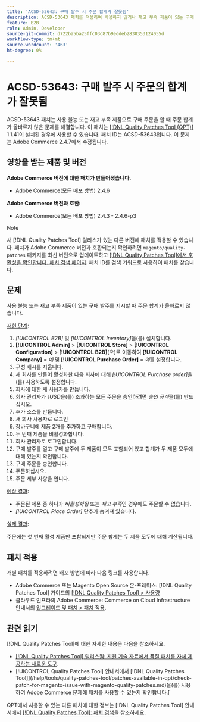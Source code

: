 ```yaml
---
title: 'ACSD-53643: 구매 발주 시 주문 합계가 잘못됨'
description: ACSD-53643 패치를 적용하여 사용하지 않거나 재고 부족 제품이 있는 구매 발주를 수행할 때 주문 합계가 잘못된 Adobe Commerce 문제를 해결합니다.
feature: B2B
role: Admin, Developer
source-git-commit: d722ba5ba25ffc03d87b9eddeb2830353124055d
workflow-type: tm+mt
source-wordcount: '463'
ht-degree: 0%

---
```


# ACSD-53643: 구매 발주 시 주문의 합계가 잘못됨

ACSD-53643 패치는 사용 불능 또는 재고 부족 제품으로 구매 주문을 할 때 주문 합계가 올바르지 않은 문제를 해결합니다. 이 패치는 [[!DNL Quality Patches Tool (QPT)]](https://experienceleague.adobe.com/en/docs/commerce-knowledge-base/kb/announcements/commerce-announcements/magento-quality-patches-released-new-tool-to-self-serve-quality-patches) 1.1.41이 설치된 경우에 사용할 수 있습니다. 패치 ID는 ACSD-53643입니다. 이 문제는 Adobe Commerce 2.4.7에서 수정됩니다.

## 영향을 받는 제품 및 버전

**Adobe Commerce 버전에 대한 패치가 만들어졌습니다.**

* Adobe Commerce(모든 배포 방법) 2.4.6

**Adobe Commerce 버전과 호환:**

* Adobe Commerce(모든 배포 방법) 2.4.3 - 2.4.6-p3

>[!NOTE]
>
>새 [!DNL Quality Patches Tool] 릴리스가 있는 다른 버전에 패치를 적용할 수 있습니다. 패치가 Adobe Commerce 버전과 호환되는지 확인하려면 `magento/quality-patches` 패키지를 최신 버전으로 업데이트하고 [[!DNL Quality Patches Tool]에서 호환성을 확인합니다. 패치 검색 페이지](https://experienceleague.adobe.com/tools/commerce-quality-patches/index.html). 패치 ID를 검색 키워드로 사용하여 패치를 찾습니다.

## 문제

사용 불능 또는 재고 부족 제품이 있는 구매 발주를 지시할 때 주문 합계가 올바르지 않습니다.

<u>재현 단계</u>:

1. *[!UICONTROL B2B]* 및 *[!UICONTROL Inventory]*&#x200B;을(를) 설치합니다.
1. **[!UICONTROL Admin]** > **[!UICONTROL Store]** > **[!UICONTROL Configuration]** > **[!UICONTROL B2B]**(으)로 이동하여 **[!UICONTROL Company]** = *예* 및 **[!UICONTROL Purchase Order]** = *예*&#x200B;를 설정합니다.
1. 구성 캐시를 지웁니다.
1. 새 회사를 만들어 활성화한 다음 회사에 대해 *[!UICONTROL Purchase order]*&#x200B;을(를) 사용하도록 설정합니다.
1. 회사에 대한 새 사용자를 만듭니다.
1. 회사 관리자가 *1USD*&#x200B;을(를) 초과하는 모든 주문을 승인하려면 *승인 규칙*&#x200B;을(를) 만드십시오.
1. 추가 소스를 만듭니다.
1. 새 회사 사용자로 로그인
1. 장바구니에 제품 2개를 추가하고 구매합니다.
1. 두 번째 제품을 비활성화합니다.
1. 회사 관리자로 로그인합니다.
1. 구매 발주를 열고 구매 발주에 두 제품이 모두 포함되어 있고 합계가 두 제품 모두에 대해 있는지 확인합니다.
1. 구매 주문을 승인합니다.
1. 주문하십시오.
1. 주문 세부 사항을 엽니다.

<u>예상 결과</u>:

* 주문된 제품 중 하나가 *비활성화됨* 또는 *재고 부족*&#x200B;인 경우에도 주문할 수 없습니다.
* *[!UICONTROL Place Order]* 단추가 숨겨져 있습니다.

<u>실제 결과</u>:

주문에는 첫 번째 활성 제품만 포함되지만 주문 합계는 두 제품 모두에 대해 계산됩니다.

## 패치 적용

개별 패치를 적용하려면 배포 방법에 따라 다음 링크를 사용합니다.

* Adobe Commerce 또는 Magento Open Source 온-프레미스: [!DNL Quality Patches Tool] 가이드의 [[!DNL Quality Patches Tool] > 사용량](https://experienceleague.adobe.com/docs/commerce-operations/tools/quality-patches-tool/usage.html)
* 클라우드 인프라의 Adobe Commerce: Commerce on Cloud Infrastructure 안내서의 [업그레이드 및 패치 > 패치 적용](https://experienceleague.adobe.com/docs/commerce-cloud-service/user-guide/develop/upgrade/apply-patches.html).

## 관련 읽기

[!DNL Quality Patches Tool]에 대한 자세한 내용은 다음을 참조하세요.

* [[!DNL Quality Patches Tool] 릴리스됨: 지원 기술 자료에서 품질 패치를 자체 제공하는 새로운 도구](https://experienceleague.adobe.com/en/docs/commerce-knowledge-base/kb/announcements/commerce-announcements/magento-quality-patches-released-new-tool-to-self-serve-quality-patches).
* [!UICONTROL Quality Patches Tool] 안내서에서  [!DNL Quality Patches Tool]](/help/tools/quality-patches-tool/patches-available-in-qpt/check-patch-for-magento-issue-with-magento-quality-patches.md)을(를) 사용하여 Adobe Commerce 문제에 패치를 사용할 수 있는지 확인합니다.[


QPT에서 사용할 수 있는 다른 패치에 대한 정보는 [!DNL Quality Patches Tool] 안내서에서 [[!DNL Quality Patches Tool]: 패치 검색](https://experienceleague.adobe.com/tools/commerce-quality-patches/index.html)을 참조하세요.

